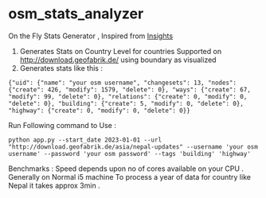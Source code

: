 # osm_stats_analyzer
On the Fly Stats Generator , Inspired from [Insights](https://github.com/hotosm/insights)

1. Generates Stats on Country Level for countries Supported on http://download.geofabrik.de/ using boundary as visualized
2. Generates stats like this :
```
{"uid": {"name": "your osm username", "changesets": 13, "nodes": {"create": 426, "modify": 1579, "delete": 0}, "ways": {"create": 67, "modify": 99, "delete": 0}, "relations": {"create": 0, "modify": 0, "delete": 0}, "building": {"create": 5, "modify": 0, "delete": 0}, "highway": {"create": 0, "modify": 0, "delete": 0}}
```

Run Following command to Use : 

```
python app.py --start_date 2023-01-01 --url "http://download.geofabrik.de/asia/nepal-updates" --username 'your osm username' --password 'your osm password' --tags 'building' 'highway'
```

Benchmarks : 
Speed depends upon no of cores available on your CPU .
Generally on Normal i5 machine To process a year of data for country like Nepal it takes approx 3min .